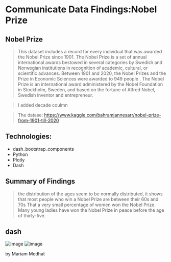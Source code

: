 # Communicate Data Findings:Nobel Prize

## Nobel Prize

> This dataset includes a record for every individual that was awarded the Nobel Prize since 1901. The Nobel Prize is a set of annual international awards bestowed in several categories by Swedish and Norwegian institutions in recognition of academic, cultural, or scientific advances. Between 1901 and 2020, the Nobel Prizes and the Prize in Economic Sciences were awarded to 949 people . The Nobel Prize is an international award administered by the Nobel Foundation in Stockholm, Sweden, and based on the fortune of Alfred Nobel, Swedish inventor and entrepreneur.

>I added decade coulmn

>The datase: https://www.kaggle.com/bahramjannesarr/nobel-prize-from-1901-till-2020

## Technologies:
* dash_bootstrap_components
* Python
* Plotly
* Dash


## Summary of Findings

>the distribution of the ages seem to be normally distributed, it shows that most people who win a Nobel Prize are between their 60s and 70s
> That a very small percentage of women won the Nobel Prize.
> Many young ladies have won the Nobel Prize in peace before the age of thirty-five.

## dash


![image](https://user-images.githubusercontent.com/36182751/166472696-becb3872-e5f9-461b-9768-7216706c4bed.png)
![image](https://user-images.githubusercontent.com/36182751/166473244-6f5ea6c9-d75f-4218-94c4-cdddd59fd7fe.png)


by Mariam Medhat
